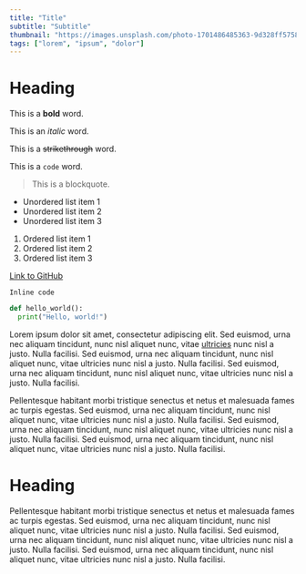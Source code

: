 ```yaml
---
title: "Title"
subtitle: "Subtitle"
thumbnail: "https://images.unsplash.com/photo-1701486485363-9d328ff5758a?q=80&w=928&auto=format&fit=crop&ixlib=rb-4.0.3&ixid=M3wxMjA3fDB8MHxwaG90by1wYWdlfHx8fGVufDB8fHx8fA%3D%3D"
tags: ["lorem", "ipsum", "dolor"]
---
```


# Heading

This is a **bold** word.

This is an _italic_ word.

This is a ~~strikethrough~~ word.

This is a `code` word.

> This is a blockquote.

- Unordered list item 1
- Unordered list item 2
- Unordered list item 3

1. Ordered list item 1
2. Ordered list item 2
3. Ordered list item 3

[Link to GitHub](https://github.com)

<!-- ![Image](https://example.com/image.jpg) -->

`Inline code`

```python
def hello_world():
  print("Hello, world!")
```

Lorem ipsum dolor sit amet, consectetur adipiscing elit. Sed euismod, urna nec aliquam tincidunt, nunc nisl aliquet nunc, vitae [ultricies](https://github.com) nunc nisl a justo. Nulla facilisi. Sed euismod, urna nec aliquam tincidunt, nunc nisl aliquet nunc, vitae ultricies nunc nisl a justo. Nulla facilisi. Sed euismod, urna nec aliquam tincidunt, nunc nisl aliquet nunc, vitae ultricies nunc nisl a justo. Nulla facilisi.

Pellentesque habitant morbi tristique senectus et netus et malesuada fames ac turpis egestas. Sed euismod, urna nec aliquam tincidunt, nunc nisl aliquet nunc, vitae ultricies nunc nisl a justo. Nulla facilisi. Sed euismod, urna nec aliquam tincidunt, nunc nisl aliquet nunc, vitae ultricies nunc nisl a justo. Nulla facilisi. Sed euismod, urna nec aliquam tincidunt, nunc nisl aliquet nunc, vitae ultricies nunc nisl a justo. Nulla facilisi.

# Heading

Pellentesque habitant morbi tristique senectus et netus et malesuada fames ac turpis egestas. Sed euismod, urna nec aliquam tincidunt, nunc nisl aliquet nunc, vitae ultricies nunc nisl a justo. Nulla facilisi. Sed euismod, urna nec aliquam tincidunt, nunc nisl aliquet nunc, vitae ultricies nunc nisl a justo. Nulla facilisi. Sed euismod, urna nec aliquam tincidunt, nunc nisl aliquet nunc, vitae ultricies nunc nisl a justo. Nulla facilisi.
